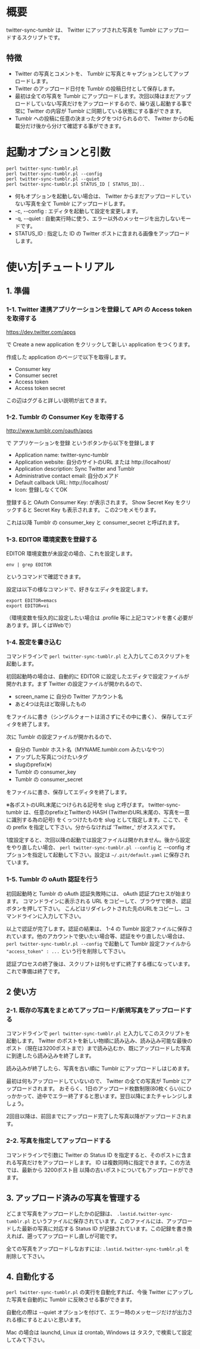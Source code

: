# 概要

twitter-sync-tumblr は、 Twitter にアップされた写真を Tumblr にアップロードするスクリプトです。

## 特徴

 * Twitter の写真とコメントを、 Tumblr に写真とキャプションとしてアップロードします。
 * Twitter のアップロード日付を Tumblr の投稿日付として保存します。
 * 最初は全ての写真を Tumblr にアップロードします。次回以降はまだアップロードしていない写真だけをアップロードするので、繰り返し起動する事で常に Twitter の内容が Tumblr に同期している状態にする事ができます。
 * Tumblr への投稿に任意の決まったタグをつけられるので、 Twitter からの転載分だけ後から分けて確認する事ができます。


# 起動オプションと引数

    perl twitter-sync-tumblr.pl
    perl twitter-sync-tumblr.pl --config
    perl twitter-sync-tumblr.pl --quiet
    perl twitter-sync-tumblr.pl STATUS_ID [ STATUS_ID]..

 * 何もオプションを起動しない場合は、 Twitter からまだアップロードしていない写真を全て Tumblr にアップロードします。
 * -c, --config : エディタを起動して設定を変更します。
 * -q, --quiet : 自動実行時に使う、エラー以外のメッセージを出力しないモードです。
 * STATUS_ID : 指定した ID の Twitter ポストに含まれる画像をアップロードします。


# 使い方|チュートリアル

## 1. 準備

### 1-1. Twitter 連携アプリケーションを登録して API の Access token を取得する

https://dev.twitter.com/apps

で Create a new application をクリックして新しい application をつくります。

作成した application のページで以下を取得します。

 * Consumer key
 * Consumer secret
 * Access token
 * Access token secret

この辺はググると詳しい説明が出てきます。

### 1-2. Tumblr の Consumer Key を取得する

http://www.tumblr.com/oauth/apps

で アプリケーションを登録 というボタンから以下を登録します

 * Application name: twitter-sync-tumblr
 * Application website: 自分のサイトのURL または http://localhost/
 * Application description: Sync Twitter and Tumblr
 * Administrative contact email: 自分のメアド
 * Default callback URL: http://localhost/
 * Icon: 登録しなくてOK

登録すると OAuth Consumer Key: が表示されます。
Show Secret Key をクリックすると Secret Key も表示されます。
この2つをメモります。

これは以降 Tumblr の consumer_key と consumer_secret と呼ばれます。


### 1-3. EDITOR 環境変数を登録する

EDITOR 環境変数が未設定の場合、これを設定します。

    env | grep EDITOR

というコマンドで確認できます。

設定は以下の様なコマンドで、好きなエディタを設定します。

    export EDITOR=emacs
    export EDITOR=vi

（環境変数を恒久的に設定したい場合は .profile 等に上記コマンドを書く必要があります。詳しくはWebで）


### 1-4. 設定を書き込む

コマンドラインで `perl twitter-sync-tumblr.pl` と入力してこのスクリプトを起動します。

初回起動時の場合は、自動的に EDITOR に設定したエディタで設定ファイルが開かれます。まず Twitter の設定ファイルが開かれるので、

 * screen_name に 自分の Twitter アカウント名
 * あと4つは先ほど取得したもの

をファイルに書き（シングルクォートは消さずにその中に書く）、
保存してエディタを終了します。

次に Tumblr の設定ファイルが開かれるので、

 * 自分の Tumblr ホスト名（MYNAME.tumblr.com みたいなやつ）
 * アップした写真につけたいタグ
 * slugのprefix(※)
 * Tumblr の consumer_key
 * Tumblr の consumer_secret

をファイルに書き、保存してエディタを終了します。

※各ポストのURL末尾につけられる記号を slug と呼びます。 twitter-sync-tumblr は、任意のprefixとTwitterの HASH (TwitterのURL末尾の、写真を一意に識別する為の記号) をくっつけたものを slug として指定します。ここで、その prefix を指定して下さい。分からなければ 'Twitter_' がオススメです。

1度設定すると、次回以降の起動では設定ファイルは開かれません。後から設定をやり直したい場合、 `perl twitter-sync-tumblr.pl --config` と --config オプションを指定して起動して下さい。設定は `~/.pit/default.yaml` に保存されています。


### 1-5. Tumblr の oAuth 認証を行う

初回起動時と Tumblr の oAuth 認証失敗時には、 oAuth 認証プロセスが始まります。
コマンドラインに表示される URL をコピーして、ブラウザで開き、認証ボタンを押して下さい。
こんどはリダイレクトされた先のURLをコピーし、コマンドラインに入力して下さい。

以上で認証が完了します。認証の結果は、 1-4 の Tumblr 設定ファイルに保存されています。他のアカウントで使いたい場合等、認証をやり直したい場合は、 `perl twitter-sync-tumblr.pl --config` で起動して Tumblr 設定ファイルから `"access_token" : ...` という行を削除して下さい。

認証プロセスの終了後は、スクリプトは何もせずに終了する様になっています。
これで準備は終了です。


## 2 使い方

### 2-1. 既存の写真をまとめてアップロード/新規写真をアップロードする

コマンドラインで `perl twitter-sync-tumblr.pl` と入力してこのスクリプトを起動します。
Twitter のポストを新しい物順に読み込み、読み込み可能な最後のポスト（現在は3200ポストまで）まで読み込むか、既にアップロードした写真に到達したら読み込みを終了します。

読み込みが終了したら、写真を古い順に Tumblr にアップロードしはじめます。

最初は何もアップロードしていないので、 Twitter の全ての写真が Tumblr にアップロードされます。
おそらく、1日のアップロード枚数制限(80枚くらい)にひっかかって、途中でエラー終了すると思います。翌日以降にまたチャレンジしましょう。

2回目以降は、前回までにアップロード完了した写真以降がアップロードされます。

### 2-2. 写真を指定してアップロードする

コマンドラインで引数に Twitter の Status ID を指定すると、そのポストに含まれる写真だけをアップロードします。 ID は複数同時に指定できます。この方法では、最新から 3200ポスト目 以降の古いポストについてもアップロードができます。


## 3. アップロード済みの写真を管理する

どこまで写真をアップロードしたかの記録は、 `.lastid.twitter-sync-tumblr.pl` というファイルに保存されています。このファイルには、アップロードした最新の写真に対応する Status ID が記録されています。この記録を書き換えれば、遡ってアップロードし直しが可能です。

全ての写真をアップロードしなおすには: `.lastid.twitter-sync-tumblr.pl` を削除して下さい。


## 4. 自動化する

`perl twitter-sync-tumblr.pl` の実行を自動化すれば、今後 Twitter にアップした写真を自動的に Tumblr に反映させる事ができます。

自動化の際は --quiet オプションを付けて、エラー時のメッセージだけが出力される様にするとよいと思います。

Mac の場合は launchd, Linux は crontab, Windows は タスク, で検索して設定してみて下さい。

